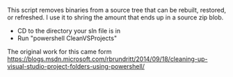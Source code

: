This script removes binaries from a source tree that can be rebuilt, restored, or refreshed. I use it to shring the amount that ends up in a source zip blob.

* CD to the directory your sln file is in
* Run "powershell CleanVSProjects"

The original work for this came form https://blogs.msdn.microsoft.com/rbrundritt/2014/09/18/cleaning-up-visual-studio-project-folders-using-powershell/
